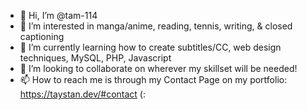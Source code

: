 - 👋 Hi, I’m @tam-114
- 👀 I’m interested in manga/anime, reading, tennis, writing, & closed captioning
- 🌱 I’m currently learning how to create subtitles/CC, web design techniques, MySQL, PHP, Javascript
- 💞️ I’m looking to collaborate on wherever my skillset will be needed!
- 📫 How to reach me is through my Contact Page on my portfolio: https://taystan.dev/#contact (:

<!---
tam-114/tam-114 is a ✨ special ✨ repository because its `README.md` (this file) appears on your GitHub profile.
You can click the Preview link to take a look at your changes.
--->
